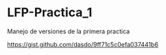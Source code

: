 # LFP-Practica_1
Manejo de versiones de la primera practica

https://gist.github.com/dasdo/9ff71c5c0efa037441b6